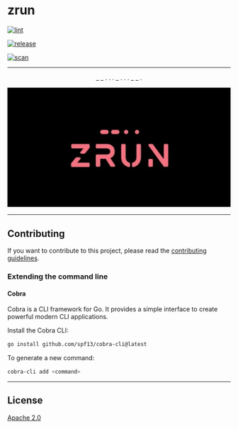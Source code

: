 # zrun

[![lint](https://github.com/zcubbs/zrun/actions/workflows/lint.yml/badge.svg?branch=main)](https://github.com/zcubbs/zrun/actions/workflows/lint.yml)

[![release](https://github.com/zcubbs/zrun/actions/workflows/release.yml/badge.svg)](https://github.com/zcubbs/zrun/actions/workflows/release.yml)

[![scan](https://github.com/zcubbs/zrun/actions/workflows/scan.yml/badge.svg)](https://github.com/zcubbs/zrun/actions/workflows/scan.yml)

---
<p align="center">
  _ _ . .  . _ .  . . _  _ .
</p>
<p align="center">
  <img width="750" src="_assets/zrun_alt.jpg">
</p>

---
## Contributing

If you want to contribute to this project, please read the [contributing guidelines](CONTRIBUTING.md).

### Extending the command line

#### Cobra

Cobra is a CLI framework for Go. It provides a simple interface to create powerful modern CLI applications.

Install the Cobra CLI:

```bash
go install github.com/spf13/cobra-cli@latest
```

To generate a new command:
```bash
cobra-cli add <command>
```

---
## License

[Apache 2.0](LICENSE)
